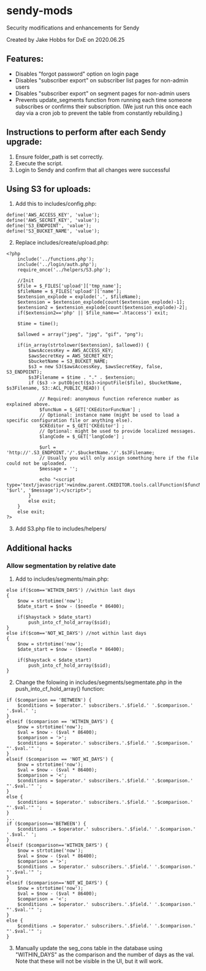 # sendy-mods
Security modifications and enhancements for Sendy

Created by Jake Hobbs for DxE on 2020.06.25

## Features:
- Disables "forgot password" option on login page
- Disables "subscriber export" on subscriber list pages for non-admin users
- Disables "subscriber export" on segment pages for non-admin users
- Prevents update_segments function from running each time someone subscribes or confirms their subscription. (We just run this once each day via a cron job to prevent the table from constantly rebuilding.)

## Instructions to perform after each Sendy upgrade:
1. Ensure folder_path is set correctly.
2. Execute the script.
3. Login to Sendy and confirm that all changes were successful

## Using S3 for uploads:
1. Add this to includes/config.php:
```
define('AWS_ACCESS_KEY', 'value');
define('AWS_SECRET_KEY', 'value');
define('S3_ENDPOINT', 'value');
define('S3_BUCKET_NAME', 'value');
```
2. Replace includes/create/upload.php:
```
<?php
    include('../functions.php');
    include('../login/auth.php');
    require_once('../helpers/S3.php');
    
    //Init
    $file = $_FILES['upload']['tmp_name'];
    $fileName = $_FILES['upload']['name'];
    $extension_explode = explode('.', $fileName);
    $extension = $extension_explode[count($extension_explode)-1];
    $extension2 = $extension_explode[count($extension_explode)-2];
    if($extension2=='php' || $file_name=='.htaccess') exit;

    $time = time();

    $allowed = array("jpeg", "jpg", "gif", "png");

    if(in_array(strtolower($extension), $allowed)) {
        $awsAccessKey = AWS_ACCESS_KEY;
        $awsSecretKey = AWS_SECRET_KEY;
        $bucketName = S3_BUCKET_NAME;
        $s3 = new S3($awsAccessKey, $awsSecretKey, false, S3_ENDPOINT);
        $s3Filename = $time . "." . $extension;
        if ($s3 -> putObject($s3->inputFile($file), $bucketName, $s3Filename, S3::ACL_PUBLIC_READ)) {

            // Required: anonymous function reference number as explained above.
            $funcNum = $_GET['CKEditorFuncNum'] ;
            // Optional: instance name (might be used to load a specific configuration file or anything else).
            $CKEditor = $_GET['CKEditor'] ;
            // Optional: might be used to provide localized messages.
            $langCode = $_GET['langCode'] ;

            $url = 'http://'.S3_ENDPOINT.'/'.$bucketName.'/'.$s3Filename;
            // Usually you will only assign something here if the file could not be uploaded.
            $message = '';

            echo "<script type='text/javascript'>window.parent.CKEDITOR.tools.callFunction($funcNum, '$url', '$message');</script>";
        }
        else exit;
    }
    else exit;
?>
```
3. Add S3.php file to includes/helpers/

## Additional hacks
### Allow segmentation by relative date
1. Add to includes/segments/main.php:
```
else if($com=='WITHIN_DAYS') //within last days
{
    $now = strtotime('now');
    $date_start = $now - ($needle * 86400);

    if($haystack > $date_start)
        push_into_cf_hold_array($sid);
}
else if($com=='NOT_WI_DAYS') //not within last days
{
    $now = strtotime('now');
    $date_start = $now - ($needle * 86400);

    if($haystack < $date_start)
        push_into_cf_hold_array($sid);
}
```
2. Change the folowing in includes/segments/segmentate.php in the push_into_cf_hold_array() function:
```
if ($comparison == 'BETWEEN') {
    $conditions = $operator.' subscribers.'.$field.' '.$comparison.' '.$val.' ';
}
elseif ($comparison == 'WITHIN_DAYS') {
    $now = strtotime('now');
    $val = $now - ($val * 86400);
    $comparison = '>';
    $conditions = $operator.' subscribers.'.$field.' '.$comparison.' "'.$val.'" ';
}
elseif ($comparison == 'NOT_WI_DAYS') {
    $now = strtotime('now');
    $val = $now - ($val * 86400);
    $comparison = '<';
    $conditions = $operator.' subscribers.'.$field.' '.$comparison.' "'.$val.'" ';
}
else {
    $conditions = $operator.' subscribers.'.$field.' '.$comparison.' "'.$val.'" ';
}
...
if ($comparison=='BETWEEN') {
    $conditions .= $operator.' subscribers.'.$field.' '.$comparison.' '.$val.' ';
}
elseif ($comparison=='WITHIN_DAYS') {
    $now = strtotime('now');
    $val = $now - ($val * 86400);
    $comparison = '>';
    $conditions .= $operator.' subscribers.'.$field.' '.$comparison.' "'.$val.'" ';
}
elseif ($comparison=='NOT_WI_DAYS') {
    $now = strtotime('now');
    $val = $now - ($val * 86400);
    $comparison = '<';
    $conditions .= $operator.' subscribers.'.$field.' '.$comparison.' "'.$val.'" ';
}
else {
    $conditions .= $operator.' subscribers.'.$field.' '.$comparison.' "'.$val.'" ';
}
``` 
3. Manually update the seg_cons table in the database using "WITHIN_DAYS" as the comparison and the number of days as the val. Note that these will not be visible in the UI, but it will work.
